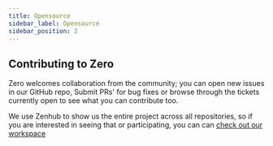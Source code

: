 ```yaml
---
title: Opensource
sidebar_label: Opensource
sidebar_position: 2
---
```



## Contributing to Zero

Zero welcomes collaboration from the community; you can open new issues in our GitHub repo, Submit PRs' for bug fixes or browse through the tickets currently open to see what you can contribute too.

We use Zenhub to show us the entire project across all repositories, so if you are interested in seeing that or participating, you can can [check out our workspace](https://app.zenhub.com/workspaces/commit-zero-5da8decc7046a60001c6db44/board?repos=203630543,247773730,257676371,258369081,291818252,293942410,285931648,317656612)